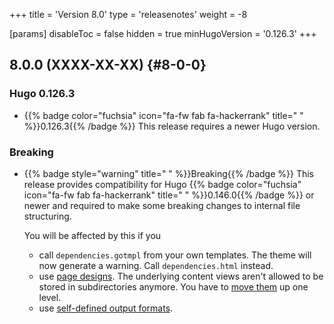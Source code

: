 +++
title = 'Version 8.0'
type = 'releasenotes'
weight = -8

[params]
  disableToc = false
  hidden = true
  minHugoVersion = '0.126.3'
+++

## 8.0.0 (XXXX-XX-XX) {#8-0-0}

### Hugo 0.126.3

- {{% badge color="fuchsia" icon="fa-fw fab fa-hackerrank" title=" " %}}0.126.3{{% /badge %}} This release requires a newer Hugo version.

### Breaking

- {{% badge style="warning" title=" " %}}Breaking{{% /badge %}} This release provides compatibility for Hugo {{% badge color="fuchsia" icon="fa-fw fab fa-hackerrank" title=" " %}}0.146.0{{% /badge %}} or newer and required to make some breaking changes to internal file structuring.

  You will be affected by this if you

  - call `dependencies.gotmpl` from your own templates. The theme will now generate a warning. Call `dependencies.html` instead.
  - use [page designs](configuration/customization/designs). The underlying content views aren't allowed to be stored in subdirectories anymore. You have to [move them](configuration/customization/designs#migration-from-relearn-7) up one level.
  - use [self-defined output formats](configuration/customization/outputformats#migration-from-relearn-7).
